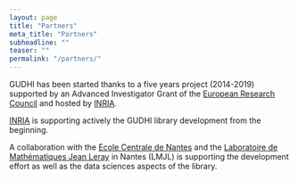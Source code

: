 ```yaml
---
layout: page
title: "Partners"
meta_title: "Partners"
subheadline: ""
teaser: ""
permalink: "/partners/"
---
```


GUDHI has been started thanks to a five years project (2014-2019) supported by an Advanced
Investigator Grant of the [European Research Council][1] and hosted by [INRIA][2].

[INRIA][2] is supporting actively the GUDHI library development from the beginning.

A collaboration with the [Ecole Centrale de Nantes][3] and the [Laboratoire de Mathématiques Jean Leray][4]
in Nantes (LMJL) is supporting the development effort as well as the data sciences aspects of the library.

 [1]: http://erc.europa.eu/
 [2]: http://www.inria.fr/
 [3]: http://www.ec-nantes.fr/
 [4]: https://www.math.sciences.univ-nantes.fr